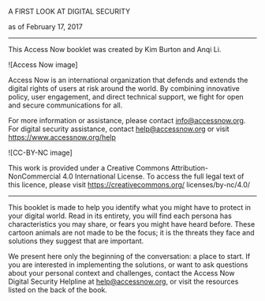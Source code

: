 A FIRST LOOK AT DIGITAL SECURITY

as of February 17, 2017

--------------

This Access Now booklet was created by Kim Burton and Anqi Li.

![Access Now image]

Access Now is an international organization that defends and extends the digital rights of users at risk around the world. By
combining innovative policy, user engagement, and direct technical support, we fight for open and secure communications for all.

For more information or assistance, please contact info@accessnow.org. For digital security assistance, contact help@accessnow.org or visit https://www.accessnow.org/help

![CC-BY-NC image]

This work is provided under a Creative Commons Attribution-NonCommercial 4.0 International License. To access the full legal text of this licence, please visit https://creativecommons.org/
licenses/by-nc/4.0/

--------------

This booklet is made to help you identify what you might have to protect in your digital world. Read in its entirety, you will find each persona has characteristics you may share, or fears you might have heard before. These cartoon animals are not made to be the focus; it is the threats they face and solutions they suggest that are important. 

We present here only the beginning of the conversation: a place to start. If you are interested in implementing the solutions, or want to ask questions about your personal context and challenges, contact the Access Now Digital Security Helpline at help@accessnow.org, or visit the resources listed on the back of the book.
